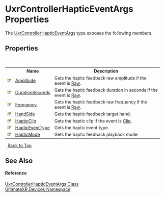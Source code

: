 # UxrControllerHapticEventArgs Properties
 

The <a href="T_UltimateXR_Devices_UxrControllerHapticEventArgs">UxrControllerHapticEventArgs</a> type exposes the following members.


## Properties
&nbsp;<table><tr><th></th><th>Name</th><th>Description</th></tr><tr><td>![Public property](media/pubproperty.gif "Public property")</td><td><a href="P_UltimateXR_Devices_UxrControllerHapticEventArgs_Amplitude">Amplitude</a></td><td>
Gets the haptic feedback raw amplitude if the event is <a href="T_UltimateXR_Haptics_UxrHapticEventType">Raw</a>.</td></tr><tr><td>![Public property](media/pubproperty.gif "Public property")</td><td><a href="P_UltimateXR_Devices_UxrControllerHapticEventArgs_DurationSeconds">DurationSeconds</a></td><td>
Gets the haptic feedback duration in seconds if the event is <a href="T_UltimateXR_Haptics_UxrHapticEventType">Raw</a>.</td></tr><tr><td>![Public property](media/pubproperty.gif "Public property")</td><td><a href="P_UltimateXR_Devices_UxrControllerHapticEventArgs_Frequency">Frequency</a></td><td>
Gets the haptic feedback raw frequency if the event is <a href="T_UltimateXR_Haptics_UxrHapticEventType">Raw</a>.</td></tr><tr><td>![Public property](media/pubproperty.gif "Public property")</td><td><a href="P_UltimateXR_Devices_UxrControllerHapticEventArgs_HandSide">HandSide</a></td><td>
Gets the haptic feedback target hand.</td></tr><tr><td>![Public property](media/pubproperty.gif "Public property")</td><td><a href="P_UltimateXR_Devices_UxrControllerHapticEventArgs_HapticClip">HapticClip</a></td><td>
Gets the haptic clip if the event is <a href="T_UltimateXR_Haptics_UxrHapticEventType">Clip</a>.</td></tr><tr><td>![Public property](media/pubproperty.gif "Public property")</td><td><a href="P_UltimateXR_Devices_UxrControllerHapticEventArgs_HapticEventType">HapticEventType</a></td><td>
Gets the haptic event type.</td></tr><tr><td>![Public property](media/pubproperty.gif "Public property")</td><td><a href="P_UltimateXR_Devices_UxrControllerHapticEventArgs_HapticMode">HapticMode</a></td><td>
Gets the haptic feedback playback mode.</td></tr></table>&nbsp;
<a href="#uxrcontrollerhapticeventargs-properties">Back to Top</a>

## See Also


#### Reference
<a href="T_UltimateXR_Devices_UxrControllerHapticEventArgs">UxrControllerHapticEventArgs Class</a><br /><a href="N_UltimateXR_Devices">UltimateXR.Devices Namespace</a><br />
